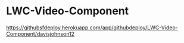 # LWC-Video-Component

https://githubsfdeploy.herokuapp.com/app/githubdeploy/LWC-Video-Component/davisjohnson12
